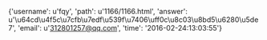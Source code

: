 {'username': u'fqy', 'path': u'1166/1166.html', 'answer': u'\u64cd\u4f5c\u7cfb\u7edf\u539f\u7406\uff0c\u8c03\u8bd5\u6280\u5de7', 'email': u'312801257@qq.com', 'time': '2016-02-24:13:03:55'}